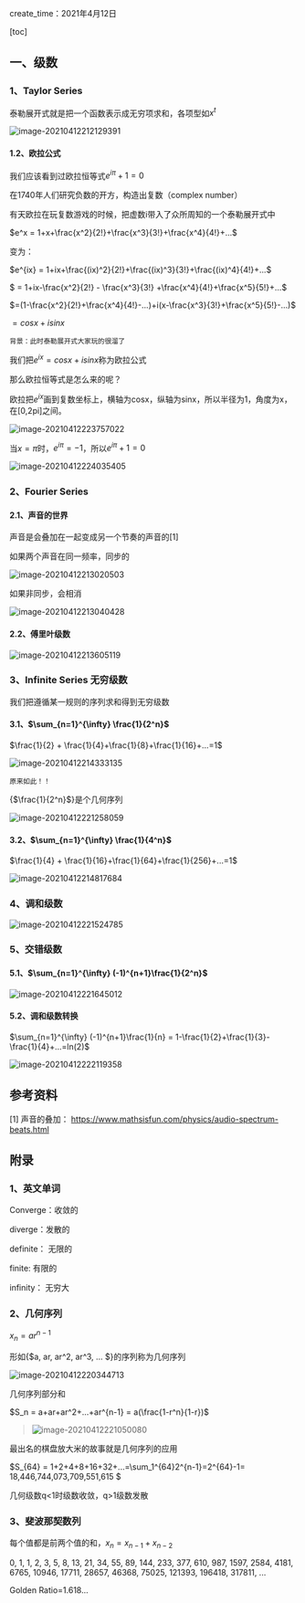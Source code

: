 create_time：2021年4月12日

[toc]



## 一、级数

### 1、Taylor Series

泰勒展开式就是把一个函数表示成无穷项求和，各项型如$x^t$

![image-20210412212129391](C:\Users\lalalala\mathProject\math\各种杂谈笔记\images\泰勒展开式.png)



#### 1.2、欧拉公式

我们应该看到过欧拉恒等式$e^{i\pi}+1=0$

在1740年人们研究负数的开方，构造出复数（complex number）

有天欧拉在玩复数游戏的时候，把虚数i带入了众所周知的一个泰勒展开式中

$e^x = 1+x+\frac{x^2}{2!}+\frac{x^3}{3!}+\frac{x^4}{4!}+...$

变为：

$e^{ix} = 1+ix+\frac{(ix)^2}{2!}+\frac{(ix)^3}{3!}+\frac{(ix)^4}{4!}+...$

$ = 1+ix-\frac{x^2}{2!} - \frac{x^3}{3!} +\frac{x^4}{4!}+\frac{x^5}{5!}+...$

$=(1-\frac{x^2}{2!}+\frac{x^4}{4!}-...)+i(x-\frac{x^3}{3!}+\frac{x^5}{5!}-...)$

$= cosx + isinx$

`背景：此时泰勒展开式大家玩的很溜了`

我们把$e^{ix} = cosx+isinx$称为欧拉公式



那么欧拉恒等式是怎么来的呢？

欧拉把$e^{ix}$画到复数坐标上，横轴为cosx，纵轴为sinx，所以半径为1，角度为x，在[0,2pi]之间。

![image-20210412223757022](C:\Users\lalalala\mathProject\math\各种杂谈笔记\images\exi是个圆.png)

当$x = \pi$时，$e^{i \pi}=-1$，所以$e^{i\pi}+1=0$

![image-20210412224035405](C:\Users\lalalala\mathProject\math\各种杂谈笔记\images\eix的圈圈图.png)



### 2、Fourier Series

#### 2.1、声音的世界

声音是会叠加在一起变成另一个节奏的声音的[1]

如果两个声音在同一频率，同步的

![image-20210412213020503](C:\Users\lalalala\mathProject\math\各种杂谈笔记\images\声音叠加.png)

如果非同步，会相消

![image-20210412213040428](C:\Users\lalalala\mathProject\math\各种杂谈笔记\images\声音相消.png)



#### 2.2、傅里叶级数

![image-20210412213605119](C:\Users\lalalala\mathProject\math\各种杂谈笔记\images\傅里叶级数.png)



### 3、Infinite Series 无穷级数

我们把遵循某一规则的序列求和得到无穷级数

#### 3.1、$\sum_{n=1}^{\infty} \frac{1}{2^n}$

$\frac{1}{2} + \frac{1}{4}+\frac{1}{8}+\frac{1}{16}+...=1$

![image-20210412214333135](C:\Users\lalalala\mathProject\math\各种杂谈笔记\images\2分之1级数求和.png)

`原来如此！！`

{$\frac{1}{2^n}$}是个几何序列

![image-20210412221258059](C:\Users\lalalala\mathProject\math\各种杂谈笔记\images\2的几何级数求值.png)

#### 3.2、$\sum_{n=1}^{\infty} \frac{1}{4^n}$

$\frac{1}{4} + \frac{1}{16}+\frac{1}{64}+\frac{1}{256}+...=1$

![image-20210412214817684](C:\Users\lalalala\mathProject\math\各种杂谈笔记\images\三分之一级数.png)



### 4、调和级数

![image-20210412221524785](C:\Users\lalalala\mathProject\math\各种杂谈笔记\images\调和级数发散从定积分角度出发.png)



### 5、交错级数

#### 5.1、$\sum_{n=1}^{\infty} (-1)^{n+1}\frac{1}{2^n}$

![image-20210412221645012](C:\Users\lalalala\mathProject\math\各种杂谈笔记\images\2的次数的级数.png)

#### 5.2、调和级数转换

$\sum_{n=1}^{\infty} (-1)^{n+1}\frac{1}{n} = 1-\frac{1}{2}+\frac{1}{3}-\frac{1}{4}+...=ln(2)$

![image-20210412222119358](C:\Users\lalalala\mathProject\math\各种杂谈笔记\images\调和级数的交叉.png)



## 参考资料

[1] 声音的叠加： https://www.mathsisfun.com/physics/audio-spectrum-beats.html



## 附录

### 1、英文单词

Converge：收敛的

diverge：发散的

definite： 无限的

finite: 有限的

infinity： 无穷大



### 2、几何序列

$x_n = ar^{n-1}$

形如{$a, ar, ar^2, ar^3, ... $}的序列称为几何序列

![image-20210412220344713](C:\Users\lalalala\mathProject\math\各种杂谈笔记\images\为什么是几何序列.png)

几何序列部分和

$S_n = a+ar+ar^2+...+ar^{n-1} = a(\frac{1-r^n}{1-r})$

>  ![image-20210412221050080](C:\Users\lalalala\mathProject\math\各种杂谈笔记\images\几何级数求和方法.png)

最出名的棋盘放大米的故事就是几何序列的应用

$S_{64} = 1+2+4+8+16+32+...=\sum_1^{64}2^{n-1}=2^{64}-1= 18,446,744,073,709,551,615 $

几何级数q<1时级数收敛，q>1级数发散



### 3、斐波那契数列

每个值都是前两个值的和，$x_n = x_{n−1} + x_{n−2}$

0, 1, 1, 2, 3, 5, 8, 13, 21, 34, 55, 89, 144, 233, 377, 610, 987, 1597,  2584, 4181, 6765, 10946, 17711, 28657, 46368, 75025, 121393, 196418,  317811, ...

Golden Ratio=1.618...



